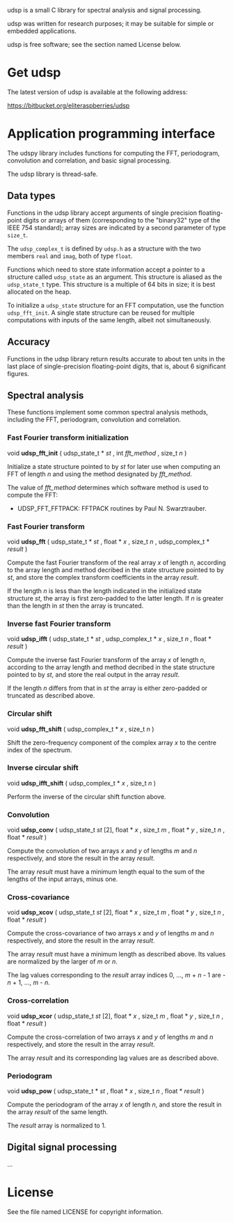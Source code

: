 udsp is a small C library for spectral analysis and signal processing.

udsp was written for research purposes;  it may be suitable for simple
or embedded applications.

udsp is free software;  see the section named License below.


Get udsp
========

The latest version of udsp is available at the following address:

<https://bitbucket.org/eliteraspberries/udsp>


Application programming interface
=================================

The udspy library includes functions for computing the FFT,
periodogram, convolution and correlation, and basic signal
processing.

The udsp library is thread-safe.

Data types
----------

Functions in the udsp library accept arguments of single precision
floating-point digits or arrays of them (corresponding to the
"binary32" type of the IEEE 754 standard);  array sizes are
indicated by a second parameter of type `size_t`.

The `udsp_complex_t` is defined by `udsp.h` as a structure with the
two members `real` and `imag`, both of type `float`.

Functions which need to store state information accept a pointer to
a structure called `udsp_state` as an argument.  This structure is
aliased as the `udsp_state_t` type.  This structure is a multiple
of 64 bits in size;  it is best allocated on the heap.

To initialize a `udsp_state` structure for an FFT computation, use
the function `udsp_fft_init`.  A single state structure can be
reused for multiple computations with inputs of the same length,
albeit not simultaneously.

Accuracy
--------

Functions in the udsp library return results accurate to about
ten units in the last place of single-precision floating-point
digits, that is, about 6 significant figures.

Spectral analysis
-----------------

These functions implement some common spectral analysis methods,
including the FFT, periodogram, convolution and correlation.

### Fast Fourier transform initialization

void **udsp_fft_init** ( udsp_state_t * *st* ,
    int *fft_method* , size_t *n* )

  Initialize a state structure pointed to by *st* for later use when
  computing an FFT of length *n* and using the method designated
  by *fft_method*.

  The value of *fft_method* determines which software method is used
  to compute the FFT:

  - UDSP_FFT_FFTPACK: FFTPACK routines by Paul N. Swarztrauber.

### Fast Fourier transform

void **udsp_fft** ( udsp_state_t * *st* ,
    float * *x* , size_t *n* , udsp_complex_t * *result* )

  Compute the fast Fourier transform of the real array *x* of
  length *n*, according to the array length and method decribed
  in the state structure pointed to by *st*, and store the complex
  transform coefficients in the array *result*.

  If the length *n* is less than the length indicated in the
  initialized state structure *st*, the array is first zero-padded
  to the latter length.  If *n* is greater than the length in *st*
  then the array is truncated.

### Inverse fast Fourier transform

void **udsp_ifft** ( udsp_state_t * *st* ,
    udsp_complex_t * *x* , size_t *n* , float * *result* )

  Compute the inverse fast Fourier transform of the array *x* of
  length *n*, according to the array length and method decribed in
  the state structure pointed to by *st*, and store the real output
  in the array *result*.

  If the length *n* differs from that in *st* the array is either
  zero-padded or truncated as described above.

### Circular shift

void **udsp_fft_shift** ( udsp_complex_t * *x* , size_t *n* )

  Shift the zero-frequency component of the complex array *x*
  to the centre index of the spectrum.

### Inverse circular shift

void **udsp_ifft_shift** ( udsp_complex_t * *x* , size_t *n* )

  Perform the inverse of the circular shift function above.

### Convolution

void **udsp_conv** ( udsp_state_t *st* [2],
    float * *x* , size_t *m* , float * *y* , size_t *n* ,
    float * *result* )

  Compute the convolution of two arrays *x* and *y* of lengths
  *m* and *n* respectively, and store the result in the array
  *result*.

  The array *result* must have a minimum length equal to the sum
  of the lengths of the input arrays, minus one.

### Cross-covariance

void **udsp_xcov** ( udsp_state_t *st* [2],
    float * *x* , size_t *m* , float * *y* , size_t *n* ,
    float * *result* )

  Compute the cross-covariance of two arrays *x* and *y* of lengths
  *m* and *n* respectively, and store the result in the array
  *result*.

  The array *result* must have a minimum length as described above.
  Its values are normalized by the larger of *m* or *n*.

  The lag values corresponding to the *result* array indices
  0, ..., *m* + *n* - 1 are -*n* + 1, ..., *m* - *n*.

### Cross-correlation

void **udsp_xcor** ( udsp_state_t *st* [2],
    float * *x* , size_t *m* , float * *y* , size_t *n* ,
    float * *result* )

  Compute the cross-correlation of two arrays *x* and *y* of
  lengths *m* and *n* respectively, and store the result in the
  array *result*.

  The array *result* and its corresponding lag values are as
  described above.

### Periodogram

void **udsp_pow** ( udsp_state_t * *st* ,
    float * *x* , size_t *n* , float * *result* )

  Compute the periodogram of the array *x* of length *n*, and store
  the result in the array *result* of the same length.

  The *result* array is normalized to 1.

Digital signal processing
-------------------------

...


License
=======

See the file named LICENSE for copyright information.
